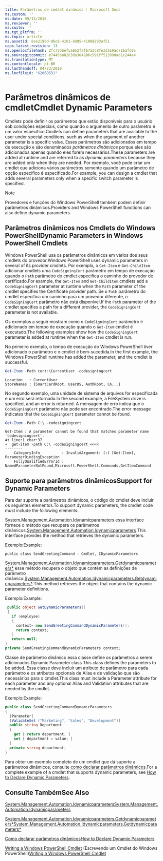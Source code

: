 ```yaml
---
title: Parâmetros de cmdlet dinâmico | Microsoft Docs
ms.custom: ''
ms.date: 09/13/2016
ms.reviewer: ''
ms.suite: ''
ms.tgt_pltfrm: ''
ms.topic: article
ms.assetid: 8ae2196d-d6c8-4101-8805-4190d293af51
caps.latest.revision: 13
ms.openlocfilehash: 2fc73b6ef5a862fafb7a3c8fe3da19ac71bafc05
ms.sourcegitcommit: e7445ba8203da304286c591ff513900ad1c244a4
ms.translationtype: MT
ms.contentlocale: pt-BR
ms.lasthandoff: 04/23/2019
ms.locfileid: "62068531"
---
```

# <a name="cmdlet-dynamic-parameters"></a><span data-ttu-id="5483c-102">Parâmetros dinâmicos de cmdlet</span><span class="sxs-lookup"><span data-stu-id="5483c-102">Cmdlet Dynamic Parameters</span></span>

<span data-ttu-id="5483c-103">Cmdlets pode definir os parâmetros que estão disponíveis para o usuário sob condições especiais, como quando o argumento de outro parâmetro é um valor específico.</span><span class="sxs-lookup"><span data-stu-id="5483c-103">Cmdlets can define parameters that are available to the user under special conditions, such as when the argument of another parameter is a specific value.</span></span> <span data-ttu-id="5483c-104">Esses parâmetros são adicionados em tempo de execução e são denominados *parâmetros dinâmicos* porque eles são adicionados apenas quando eles forem necessários.</span><span class="sxs-lookup"><span data-stu-id="5483c-104">These parameters are added at runtime and are referred to as *dynamic parameters* because they are added only when they are needed.</span></span> <span data-ttu-id="5483c-105">Por exemplo, você pode criar um cmdlet que adiciona vários parâmetros somente quando um parâmetro de opção específico é especificado.</span><span class="sxs-lookup"><span data-stu-id="5483c-105">For example, you can design a cmdlet that adds several parameters only when a specific switch parameter is specified.</span></span>

> [!NOTE]
> <span data-ttu-id="5483c-106">Provedores e funções do Windows PowerShell também podem definir parâmetros dinâmicos.</span><span class="sxs-lookup"><span data-stu-id="5483c-106">Providers and Windows PowerShell functions can also define dynamic parameters.</span></span>

## <a name="dynamic-parameters-in-windows-powershell-cmdlets"></a><span data-ttu-id="5483c-107">Parâmetros dinâmicos nos Cmdlets do Windows PowerShell</span><span class="sxs-lookup"><span data-stu-id="5483c-107">Dynamic Parameters in Windows PowerShell Cmdlets</span></span>

<span data-ttu-id="5483c-108">Windows PowerShell usa os parâmetros dinâmicos em vários dos seus cmdlets do provedor.</span><span class="sxs-lookup"><span data-stu-id="5483c-108">Windows PowerShell uses dynamic parameters in several of its provider cmdlets.</span></span> <span data-ttu-id="5483c-109">Por exemplo, o `Get-Item` e `Get-ChildItem` adicionar cmdlets uma `CodeSigningCert` parâmetro em tempo de execução quando o `Path` parâmetro do cmdlet especifica o caminho do provedor de certificado.</span><span class="sxs-lookup"><span data-stu-id="5483c-109">For example, the `Get-Item` and `Get-ChildItem` cmdlets add a `CodeSigningCert` parameter at runtime when the `Path` parameter of the cmdlet specifies the Certificate provider path.</span></span> <span data-ttu-id="5483c-110">Se o `Path` parâmetro do cmdlet especifica um caminho para um provedor diferente, o `CodeSigningCert` parâmetro não está disponível.</span><span class="sxs-lookup"><span data-stu-id="5483c-110">If the `Path` parameter of the cmdlet specifies a path for a different provider, the `CodeSigningCert` parameter is not available.</span></span>

<span data-ttu-id="5483c-111">Os exemplos a seguir mostram como o `CodeSigningCert` parâmetro é adicionado em tempo de execução quando o `Get-Item` cmdlet é executado.</span><span class="sxs-lookup"><span data-stu-id="5483c-111">The following examples show how the `CodeSigningCert` parameter is added at runtime when the `Get-Item` cmdlet is run.</span></span>

<span data-ttu-id="5483c-112">No primeiro exemplo, o tempo de execução do Windows PowerShell tiver adicionado o parâmetro e o cmdlet é bem-sucedida.</span><span class="sxs-lookup"><span data-stu-id="5483c-112">In the first example, the Windows PowerShell runtime has added the parameter, and the cmdlet is successful.</span></span>

```powershell
Get-Item -Path cert:\CurrentUser -codesigningcert
```

```output
Location   : CurrentUser
StoreNames : {SmartCardRoot, UserDS, AuthRoot, CA...}
```

<span data-ttu-id="5483c-113">No segundo exemplo, uma unidade de sistema de arquivos for especificada e um erro será retornado.</span><span class="sxs-lookup"><span data-stu-id="5483c-113">In the second example, a FileSystem drive is specified, and an error is returned.</span></span> <span data-ttu-id="5483c-114">A mensagem de erro indica que o `CodeSigningCert` parâmetro não pode ser encontrado.</span><span class="sxs-lookup"><span data-stu-id="5483c-114">The error message indicates that the `CodeSigningCert` parameter cannot be found.</span></span>

```powershell
Get-Item -Path C:\ -codesigningcert
```

```output
Get-Item : A parameter cannot be found that matches parameter name 'codesigningcert'.
At line:1 char:37
+  get-item -path C:\ -codesigningcert <<<<
--------
    CategoryInfo          : InvalidArgument: (:) [Get-Item], ParameterBindingException
    FullyQualifiedErrorId : NamedParameterNotFound,Microsoft.PowerShell.Commands.GetItemCommand
```

## <a name="support-for-dynamic-parameters"></a><span data-ttu-id="5483c-115">Suporte para parâmetros dinâmicos</span><span class="sxs-lookup"><span data-stu-id="5483c-115">Support for Dynamic Parameters</span></span>

<span data-ttu-id="5483c-116">Para dar suporte a parâmetros dinâmicos, o código do cmdlet deve incluir os seguintes elementos.</span><span class="sxs-lookup"><span data-stu-id="5483c-116">To support dynamic parameters, the cmdlet code must include the following elements.</span></span>

<span data-ttu-id="5483c-117">[System.Management.Automation.Idynamicparameters](/dotnet/api/System.Management.Automation.IDynamicParameters) essa interface fornece o método que recupera os parâmetros dinâmicos.</span><span class="sxs-lookup"><span data-stu-id="5483c-117">[System.Management.Automation.Idynamicparameters](/dotnet/api/System.Management.Automation.IDynamicParameters) This interface provides the method that retrieves the dynamic parameters.</span></span>

<span data-ttu-id="5483c-118">Exemplo:</span><span class="sxs-lookup"><span data-stu-id="5483c-118">Example:</span></span>

`public class SendGreetingCommand : Cmdlet, IDynamicParameters`

<span data-ttu-id="5483c-119">[System.Management.Automation.Idynamicparameters.Getdynamicparameters\*](/dotnet/api/System.Management.Automation.IDynamicParameters.GetDynamicParameters) esse método recupera o objeto que contém as definições de parâmetro dinâmico.</span><span class="sxs-lookup"><span data-stu-id="5483c-119">[System.Management.Automation.Idynamicparameters.Getdynamicparameters\*](/dotnet/api/System.Management.Automation.IDynamicParameters.GetDynamicParameters) This method retrieves the object that contains the dynamic parameter definitions.</span></span>

<span data-ttu-id="5483c-120">Exemplo:</span><span class="sxs-lookup"><span data-stu-id="5483c-120">Example:</span></span>

```csharp
 public object GetDynamicParameters()
 {
   if (employee)
   {
     context= new SendGreetingCommandDynamicParameters();
     return context;
   }
   return null;
}
private SendGreetingCommandDynamicParameters context;
```

<span data-ttu-id="5483c-121">Classe de parâmetro dinâmico essa classe define os parâmetros a serem adicionados.</span><span class="sxs-lookup"><span data-stu-id="5483c-121">Dynamic Parameter class This class defines the parameters to be added.</span></span> <span data-ttu-id="5483c-122">Essa classe deve incluir um atributo de parâmetro para cada parâmetro e os atributos opcionais de Alias e de validação que são necessários para o cmdlet.</span><span class="sxs-lookup"><span data-stu-id="5483c-122">This class must include a Parameter attribute for each parameter and any optional Alias and Validation attributes that are needed by the cmdlet.</span></span>

<span data-ttu-id="5483c-123">Exemplo:</span><span class="sxs-lookup"><span data-stu-id="5483c-123">Example:</span></span>

```csharp
public class SendGreetingCommandDynamicParameters
{
  [Parameter]
  [ValidateSet ("Marketing", "Sales", "Development")]
  public string Department
  {
    get { return department; }
    set { department = value; }
  }
  private string department;
}
```

<span data-ttu-id="5483c-124">Para obter um exemplo completo de um cmdlet que dá suporte a parâmetros dinâmicos, consulte [como declarar parâmetros dinâmicos](./how-to-declare-dynamic-parameters.md).</span><span class="sxs-lookup"><span data-stu-id="5483c-124">For a complete example of a cmdlet that supports dynamic parameters, see [How to Declare Dynamic Parameters](./how-to-declare-dynamic-parameters.md).</span></span>

## <a name="see-also"></a><span data-ttu-id="5483c-125">Consulte Também</span><span class="sxs-lookup"><span data-stu-id="5483c-125">See Also</span></span>

[<span data-ttu-id="5483c-126">System.Management.Automation.Idynamicparameters</span><span class="sxs-lookup"><span data-stu-id="5483c-126">System.Management.Automation.Idynamicparameters</span></span>](/dotnet/api/System.Management.Automation.IDynamicParameters)

[<span data-ttu-id="5483c-127">System.Management.Automation.Idynamicparameters.Getdynamicparameters\*</span><span class="sxs-lookup"><span data-stu-id="5483c-127">System.Management.Automation.Idynamicparameters.Getdynamicparameters\*</span></span>](/dotnet/api/System.Management.Automation.IDynamicParameters.GetDynamicParameters)

[<span data-ttu-id="5483c-128">Como declarar parâmetros dinâmicos</span><span class="sxs-lookup"><span data-stu-id="5483c-128">How to Declare Dynamic Parameters</span></span>](./how-to-declare-dynamic-parameters.md)

<span data-ttu-id="5483c-129">[Writing a Windows PowerShell Cmdlet](./writing-a-windows-powershell-cmdlet.md) (Escrevendo um Cmdlet do Windows PowerShell)</span><span class="sxs-lookup"><span data-stu-id="5483c-129">[Writing a Windows PowerShell Cmdlet](./writing-a-windows-powershell-cmdlet.md)</span></span>
